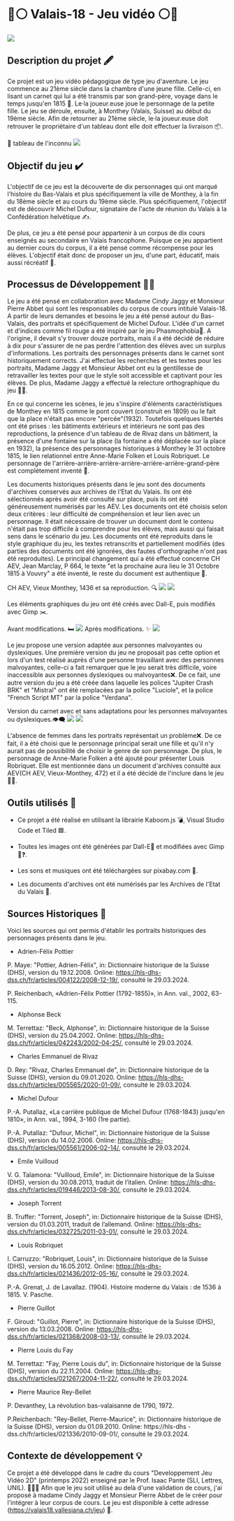 # 🔴⚪ Valais-18 - Jeu vidéo ⚪🔴

![](assets/readme/Pont.png)

## Description du projet 🖋️
Ce projet est un jeu vidéo pédagogique de type jeu d'aventure. Le jeu commence au 21ème siècle dans la chambre d'une jeune fille. Celle-ci, en lisant un carnet qui lui a été transmis par son grand-père, voyage dans le temps jusqu'en 1815 📅. Le·la joueur.euse joue le personnage de la petite fille. Le jeu se déroule, ensuite, à Monthey (Valais, Suisse) au début du 19ème siècle. Afin de retourner au 21ème siècle, le·la joueur.euse doit retrouver le propriétaire d'un tableau dont elle doit effectuer la livraison 📦. 

👀 tableau de l'inconnu 
![](assets/readme/Dufour.png)

## Objectif du jeu ✔️
L'objectif de ce jeu est la découverte de dix personnages qui ont marqué l'histoire du Bas-Valais et plus spécifiquement la ville de Monthey, à la fin du 18ème siècle et au cours du 19ème siècle. Plus spécifiquement, l'objectif est de découvrir Michel Dufour, signataire de l'acte de réunion du Valais à la Confédération helvétique ✍️.

De plus, ce jeu a été pensé pour appartenir à un corpus de dix cours enseignés au secondaire en Valais francophone. Puisque ce jeu appartient au dernier cours du corpus, il a été pensé comme récompense pour les élèves. L'objectif était donc de proposer un jeu, d'une part, éducatif, mais aussi récréatif 🎁. 

## Processus de Développement 👩‍💻
Le jeu a été pensé en collaboration avec Madame Cindy Jaggy et Monsieur Pierre Abbet qui sont les responsables du corpus de cours intitulé Valais-18. A partir de leurs demandes et besoins le jeu a été pensé autour du Bas-Valais, des portraits et spécifiquement de Michel Dufour. L'idée d'un carnet et d'indices comme fil rouge a été inspiré par le jeu Phasmophobia👻. A l'origine, il devait s'y trouver douze portraits, mais il a été décidé de réduire à dix pour s'assurer de ne pas perdre l'attention des élèves avec un surplus d'informations. Les portraits des personnages présents dans le carnet sont historiquement corrects. J'ai effectué les recherches et les textes pour les portraits, Madame Jaggy et Monsieur Abbet ont eu la gentillesse de retravailler les textes pour que le style soit accessible et captivant pour les élèves. De plus, Madame Jaggy a effectué la relecture orthographique du jeu 🙏🏻. 

En ce qui concerne les scènes, le jeu s'inspire d'éléments caractéristiques de Monthey en 1815 comme le pont couvert (construit en 1809) ou le fait que la place n'était pas encore "percée"(1932). Toutefois quelques libertés ont été prises : les bâtiments extérieurs et intérieurs ne sont pas des reproductions, la présence d'un tableau de de Rivaz dans un bâtiment, la présence d'une fontaine sur la place (la fontaine a été déplacée sur la place en 1932), la présence des personnages historiques à Monthey le 31 octobre 1815, le lien relationnel entre Anne-Marie Folken et Louis Robriquet. Le personnage de l'arrière-arrière-arrière-arrière-arrière-arrière-grand-père est complétement inventé 💭. 

Les documents historiques présents dans le jeu sont des documents d'archives conservés aux archives de l'Etat du Valais. Ils ont été sélectionnés après avoir été consulté sur place, puis ils ont été généreusement numérisés par les AEV. Les documents ont été choisis selon deux critères : leur difficulté de compréhension et leur lien avec un personnage. Il était nécessaire de trouver un document dont le contenu n'était pas trop difficile à comprendre pour les élèves, mais aussi qui faisait sens dans le scénario du jeu. Les documents ont été reproduits dans le style graphique du jeu, les textes retranscrits et partiellement modifiés (des parties des documents ont été ignorées, des fautes d'orthographe n'ont pas été reproduites). Le principal changement qui a été effectué concerne CH AEV, Jean Marclay, P 664, le texte "et la prochaine aura lieu le 31 Octobre 1815 à Vouvry" a été inventé, le reste du document est authentique 📜.   

CH AEV, Vieux Monthey, 1436 et sa reproduction. 🔍
![](assets/readme/09-CH-AEV-Vieux-Monthey-1346_001.png)
![](assets/readme/papier_2.png)


Les éléments graphiques du jeu ont été créés avec Dall-E, puis modifiés avec Gimp ✂️.

Avant modifications. 🛏️
![](assets/readme/scène_intro_4.png)
Après modifications. ✨
![](assets/readme/scene_intro_1.png)

Le jeu propose une version adaptée aux personnes malvoyantes ou dyslexiques. Une première version du jeu ne proposait pas cette option et lors d'un test réalisé auprès d'une personne travaillant avec des personnes malvoyantes, celle-ci a fait remarquer que le jeu serait très difficile, voire inaccessible aux personnes dyslexiques ou malvoyantes❌. De ce fait, une autre version du jeu a été créée dans laquelle les polices "Jupiter Crash BRK" et "Mistral" ont été remplacées par la police "Luciole", et la police "French Script MT" par la police "Verdana". 

Version du carnet avec et sans adaptations pour les personnes malvoyantes ou dyslexiques.👁‍🗨
![](assets/readme/carnet_3_2.png)
![](assets/readme/Lecture_carnet_3_2.png)

L'absence de femmes dans les portraits représentait un problème❌. De ce fait, il a été choisi que le personnage principal serait une fille et qu'il n'y aurait pas de possibilité de choisir le genre de son personnage. De plus, le personnage de Anne-Marie Folken a été ajouté pour présenter Louis Robriquet. Elle est mentionnée dans un document d'archives consulté aux AEV(CH AEV, Vieux-Monthey, 472) et il a été décidé de l'inclure dans le jeu ✊🏻. 

## **Outils utilisés** 🔧
- Ce projet a été réalisé en utilisant la librairie Kaboom.js 💣, Visual Studio Code et Tiled 🟦.

- Toutes les images ont été générées par Dall-E🤖 et modifiées avec Gimp🐶❓.

- Les sons et musiques ont été téléchargées sur pixabay.com 💯.

- Les documents d'archives ont été numérisés par les Archives de l'Etat du Valais 💖.

## **Sources Historiques** 📖
Voici les sources qui ont permis d'établir les portraits historiques des personnages présents dans le jeu. 

- Adrien-Félix Pottier


P. Maye: "Pottier, Adrien-Félix", in: Dictionnaire 	historique de la Suisse (DHS), version du 19.12.2008. Online: https://hls-dhs-dss.ch/fr/articles/004122/2008-12-19/, consulté le 29.03.2024.

P. Reichenbach, «Adrien-Félix Pottier (1792-1855)», in Ann. val., 2002, 63-115.

- Alphonse Beck

M. Terrettaz: "Beck, Alphonse", in: Dictionnaire historique de la Suisse (DHS), version du 25.04.2002. Online: https://hls-dhs-dss.ch/fr/articles/042243/2002-04-25/, consulté le 29.03.2024.

- Charles Emmanuel de Rivaz

D. Rey: "Rivaz, Charles Emmanuel de", in: Dictionnaire historique de la Suisse (DHS), version du 09.01.2020. Online: https://hls-dhs-dss.ch/fr/articles/005565/2020-01-09/, consulté le 29.03.2024.

- Michel Dufour

P.-A. Putallaz, «La carrière publique de Michel Dufour (1768-1843) jusqu'en 1810», in Ann. val., 1994, 3-160 (1re partie).

P.-A. Putallaz: "Dufour, Michel", in: Dictionnaire historique de la Suisse (DHS), version du 14.02.2006. Online: https://hls-dhs-dss.ch/fr/articles/005561/2006-02-14/, consulté le 29.03.2024.


- Emile Vuilloud

V. G. Talamona: "Vuilloud, Emile", in: Dictionnaire historique de la Suisse (DHS), version du 30.08.2013, traduit de l’italien. Online: https://hls-dhs-dss.ch/fr/articles/019446/2013-08-30/, consulté le 29.03.2024.

- Joseph Torrent

B. Truffer: "Torrent, Joseph", in: Dictionnaire historique de la Suisse (DHS), version du 
01.03.2011, traduit de l’allemand.
Online: https://hls-dhs-dss.ch/fr/articles/032725/2011-03-01/, consulté le 29.03.2024.

- Louis Robriquet

I. Carruzzo: "Robriquet, Louis", in: Dictionnaire historique de la Suisse (DHS), version du 16.05.2012. Online: https://hls-dhs-dss.ch/fr/articles/021436/2012-05-16/, consulté le 29.03.2024.

P.-A. Grenat, J. de Lavallaz. (1904). Histoire moderne du Valais : de 1536 à 1815. V. Pasche.

- Pierre Guillot 

F. Giroud: "Guillot, Pierre", in: Dictionnaire historique de la Suisse (DHS), version du 13.03.2008. Online: https://hls-dhs-dss.ch/fr/articles/021368/2008-03-13/, consulté le 29.03.2024.

- Pierre Louis du Fay

M. Terrettaz: "Fay, Pierre Louis du", in: Dictionnaire historique de la Suisse (DHS), version du 22.11.2004. Online: https://hls-dhs-dss.ch/fr/articles/021267/2004-11-22/, consulté le 29.03.2024.

- Pierre Maurice Rey-Bellet

P. Devanthey, La révolution bas-valaisanne de 1790, 1972.

P.Reichenbach: "Rey-Bellet, Pierre-Maurice", in: Dictionnaire historique de la Suisse (DHS), 
version du 01.09.2010. Online: https://hls-dhs
-dss.ch/fr/articles/021336/2010-09-01/, consulté le 29.03.2024.

## Contexte de développement 💡
Ce projet a été développé dans le cadre du cours "Developpement Jeu Vidéo 2D" (printemps 2022) enseigné par le Prof. Isaac Pante (SLI, Lettres, UNIL). 👩🏼‍🎓
Afin que le jeu soit utilisé au delà d'une validation de cours, j'ai proposé à madame Cindy Jaggy et Monsieur Pierre Abbet de le créer pour l'intégrer à leur corpus de cours. Le jeu est disponible à cette adresse (https://valais18.vallesiana.ch/jeu) 🔗.

